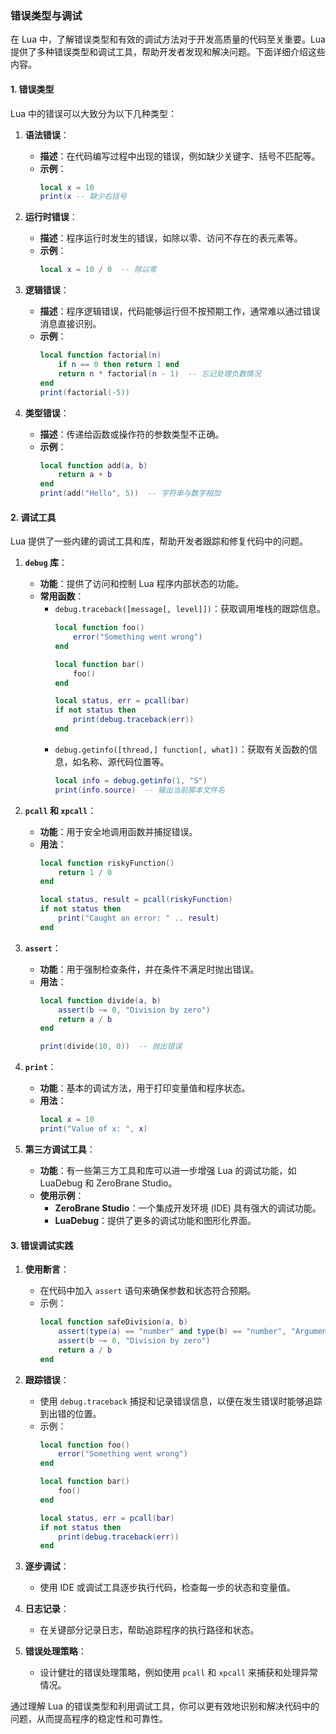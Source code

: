 ### 错误类型与调试

在 Lua 中，了解错误类型和有效的调试方法对于开发高质量的代码至关重要。Lua 提供了多种错误类型和调试工具，帮助开发者发现和解决问题。下面详细介绍这些内容。

#### 1. 错误类型

Lua 中的错误可以大致分为以下几种类型：

1. **语法错误**：
   - **描述**：在代码编写过程中出现的错误，例如缺少关键字、括号不匹配等。
   - **示例**：
     ```lua
     local x = 10
     print(x -- 缺少右括号
     ```

2. **运行时错误**：
   - **描述**：程序运行时发生的错误，如除以零、访问不存在的表元素等。
   - **示例**：
     ```lua
     local x = 10 / 0  -- 除以零
     ```

3. **逻辑错误**：
   - **描述**：程序逻辑错误，代码能够运行但不按预期工作，通常难以通过错误消息直接识别。
   - **示例**：
     ```lua
     local function factorial(n)
         if n == 0 then return 1 end
         return n * factorial(n - 1)  -- 忘记处理负数情况
     end
     print(factorial(-5))
     ```

4. **类型错误**：
   - **描述**：传递给函数或操作符的参数类型不正确。
   - **示例**：
     ```lua
     local function add(a, b)
         return a + b
     end
     print(add("Hello", 5))  -- 字符串与数字相加
     ```

#### 2. 调试工具

Lua 提供了一些内建的调试工具和库，帮助开发者跟踪和修复代码中的问题。

1. **`debug` 库**：
   - **功能**：提供了访问和控制 Lua 程序内部状态的功能。
   - **常用函数**：
     - `debug.traceback([message[, level]])`：获取调用堆栈的跟踪信息。
       ```lua
       local function foo()
           error("Something went wrong")
       end

       local function bar()
           foo()
       end

       local status, err = pcall(bar)
       if not status then
           print(debug.traceback(err))
       end
       ```
     - `debug.getinfo([thread,] function[, what])`：获取有关函数的信息，如名称、源代码位置等。
       ```lua
       local info = debug.getinfo(1, "S")
       print(info.source)  -- 输出当前脚本文件名
       ```

2. **`pcall` 和 `xpcall`**：
   - **功能**：用于安全地调用函数并捕捉错误。
   - **用法**：
     ```lua
     local function riskyFunction()
         return 1 / 0
     end

     local status, result = pcall(riskyFunction)
     if not status then
         print("Caught an error: " .. result)
     end
     ```

3. **`assert`**：
   - **功能**：用于强制检查条件，并在条件不满足时抛出错误。
   - **用法**：
     ```lua
     local function divide(a, b)
         assert(b ~= 0, "Division by zero")
         return a / b
     end

     print(divide(10, 0))  -- 抛出错误
     ```

4. **`print`**：
   - **功能**：基本的调试方法，用于打印变量值和程序状态。
   - **用法**：
     ```lua
     local x = 10
     print("Value of x: ", x)
     ```

5. **第三方调试工具**：
   - **功能**：有一些第三方工具和库可以进一步增强 Lua 的调试功能，如 LuaDebug 和 ZeroBrane Studio。
   - **使用示例**：
     - **ZeroBrane Studio**：一个集成开发环境 (IDE) 具有强大的调试功能。
     - **LuaDebug**：提供了更多的调试功能和图形化界面。

#### 3. 错误调试实践

1. **使用断言**：
   - 在代码中加入 `assert` 语句来确保参数和状态符合预期。
   - 示例：
     ```lua
     local function safeDivision(a, b)
         assert(type(a) == "number" and type(b) == "number", "Arguments must be numbers")
         assert(b ~= 0, "Division by zero")
         return a / b
     end
     ```

2. **跟踪错误**：
   - 使用 `debug.traceback` 捕捉和记录错误信息，以便在发生错误时能够追踪到出错的位置。
   - 示例：
     ```lua
     local function foo()
         error("Something went wrong")
     end

     local function bar()
         foo()
     end

     local status, err = pcall(bar)
     if not status then
         print(debug.traceback(err))
     end
     ```

3. **逐步调试**：
   - 使用 IDE 或调试工具逐步执行代码，检查每一步的状态和变量值。

4. **日志记录**：
   - 在关键部分记录日志，帮助追踪程序的执行路径和状态。

5. **错误处理策略**：
   - 设计健壮的错误处理策略，例如使用 `pcall` 和 `xpcall` 来捕获和处理异常情况。

通过理解 Lua 的错误类型和利用调试工具，你可以更有效地识别和解决代码中的问题，从而提高程序的稳定性和可靠性。